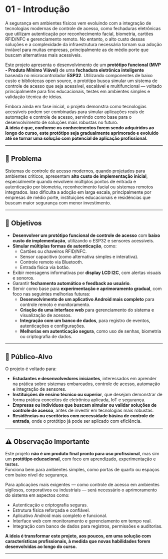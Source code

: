 # 01 - Introdução

A segurança em ambientes físicos vem evoluindo com a integração de tecnologias modernas de controle de acesso, como fechaduras eletrônicas que utilizam autenticação por reconhecimento facial, biometria, cartões RFID/NFC e gerenciamento remoto. No entanto, o alto custo dessas soluções e a complexidade da infraestrutura necessária tornam sua adoção inviável para muitas empresas, principalmente as de médio porte que buscam alternativas mais acessíveis.

Este projeto apresenta o desenvolvimento de um **protótipo funcional (MVP - Produto Mínimo Viável)** de uma **fechadura eletrônica inteligente** baseada no microcontrolador **ESP32**. Utilizando componentes de baixo custo e bibliotecas open source, o protótipo busca simular um sistema de controle de acesso que seja acessível, escalável e multifuncional — voltado principalmente para fins educacionais, testes em ambientes simples e validação técnica de ideias.

Embora ainda em fase inicial, o projeto demonstra como tecnologias acessíveis podem ser combinadas para simular aplicações reais de automação e controle de acesso, servindo como base para o desenvolvimento de soluções mais robustas no futuro.  
**A ideia é que, conforme os conhecimentos forem sendo adquiridos ao longo do curso, este protótipo seja gradualmente aprimorado e evoluído até se tornar uma solução com potencial de aplicação profissional.**

---

## 🧩 Problema

Sistemas de controle de acesso modernos, quando projetados para ambientes críticos, apresentam **alto custo de implementação inicial**, especialmente quando envolvem múltiplos pontos de entrada e autenticação por biometria, reconhecimento facial ou sistemas remotos integrados. Isso dificulta a adoção em larga escala, principalmente por empresas de médio porte, instituições educacionais e residências que buscam maior segurança com menor investimento.

---

## 🎯 Objetivos

- **Desenvolver um protótipo funcional de controle de acesso** com **baixo custo de implementação**, utilizando o ESP32 e sensores acessíveis.
- **Simular múltiplas formas de autenticação**, como:
  - Cartões ou chaveiros RFID/NFC.
  - Sensor capacitivo (como alternativa simples e interativa).
  - Controle remoto via Bluetooth.
  - Entrada física via botão.
- Exibir mensagens informativas por **display LCD I2C**, com alertas visuais e sonoros.
- Garantir **fechamento automático e feedback ao usuário**.
- Servir como base para **experimentação e aprimoramento gradual**, com foco nas seguintes melhorias futuras:
  - **Desenvolvimento de um aplicativo Android mais completo** para controle remoto e monitoramento.
  - **Criação de uma interface web** para gerenciamento do sistema e visualização de acessos.
  - **Integração com um banco de dados**, para registro de eventos, autenticações e configurações.
  - **Melhorias em autenticação segura**, como uso de senhas, biometria ou criptografia de dados.

---

## 👥 Público-Alvo

O projeto é voltado para:

- **Estudantes e desenvolvedores iniciantes**, interessados em aprender na prática sobre sistemas embarcados, controle de acesso, automação e integração de sensores.
- **Instituições de ensino técnico ou superior**, que desejam demonstrar de forma prática conceitos de eletrônica aplicada, IoT e segurança.
- **Empresas ou indivíduos que buscam simular ou validar soluções de controle de acesso**, antes de investir em tecnologias mais robustas.
- **Residências ou escritórios com necessidade básica de controle de entrada**, onde o protótipo já pode ser aplicado com eficiência.

---

## ⚠️ Observação Importante

Este projeto **não é um produto final pronto para uso profissional**, mas sim um **protótipo educacional**, com foco em aprendizado, experimentação e testes.  
Funciona bem para ambientes simples, como portas de quarto ou espaços com baixo nível de segurança.

Para aplicações mais exigentes — como controle de acesso em ambientes sigilosos, corporativos ou industriais — será necessário o aprimoramento do sistema em aspectos como:

- Autenticação e criptografia seguras.
- Estrutura física reforçada e confiável.
- Aplicativo Android mais completo e funcional.
- Interface web com monitoramento e gerenciamento em tempo real.
- Integração com banco de dados para registros, permissões e auditorias.

**A ideia é transformar este projeto, aos poucos, em uma solução com características profissionais, à medida que novas habilidades forem desenvolvidas ao longo do curso.**

---
